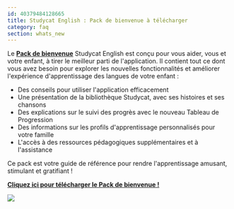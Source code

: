 ```yaml
---
id: 40379484128665
title: Studycat English : Pack de bienvenue à télécharger
category: faq
section: whats_new
---
```

Le **[Pack de bienvenue](https://res.cloudinary.com/dam8jh3m8/image/upload/v1731059311/docs/studycat-English-welcome-pack-en.pdf)** Studycat English est conçu pour vous aider, vous et votre enfant, à tirer le meilleur parti de l'application. Il contient tout ce dont vous avez besoin pour explorer les nouvelles fonctionnalités et améliorer l'expérience d'apprentissage des langues de votre enfant :

- Des conseils pour utiliser l'application efficacement
- Une présentation de la bibliothèque Studycat, avec ses histoires et ses chansons  
- Des explications sur le suivi des progrès avec le nouveau Tableau de Progression
- Des informations sur les profils d'apprentissage personnalisés pour votre famille
- L'accès à des ressources pédagogiques supplémentaires et à l'assistance

Ce pack est votre guide de référence pour rendre l'apprentissage amusant, stimulant et gratifiant !

**[Cliquez ici pour télécharger le Pack de bienvenue !](https://res.cloudinary.com/dam8jh3m8/image/upload/v1731059311/docs/studycat-English-welcome-pack-en.pdf)**

![](https://help.studycat.com/hc/article_attachments/40379484098969)

